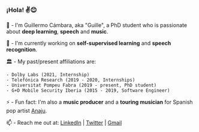 ### ¡Hola! ✌️😊

👋 - I'm Guillermo Cámbara, aka "Guille", a PhD student who is passionate about **deep learning**, **speech** and **music**.

🔭 - I'm currently working on **self-supervised learning** and **speech recognition**.

🏛️ - My past/present affiliations are: 
    
    - Dolby Labs (2021, Internship)
    - Telefónica Research (2019 - 2020, Internships)
    - Universitat Pompeu Fabra (2019 - present, PhD student) 
    - G+D Mobile Security Iberia (2015 - 2019, Software Engineer)

⚡ - Fun fact: I'm also a **music producer** and a **touring musician** for Spanish pop artist [Anaju](https://www.youtube.com/channel/UCVDcDe7Xn2yRUCMM6-eebRg).

📫 - Reach me out at: [LinkedIn](https://www.linkedin.com/in/guillermocambara/) | [Twitter](https://twitter.com/guillecambara) | [Gmail](mailto:guillermo.cambara@upf.edu)


<!--
**gcambara/gcambara** is a ✨ _special_ ✨ repository because its `README.md` (this file) appears on your GitHub profile.

Here are some ideas to get you started:

- 🔭 I’m currently working on ...
- 🌱 I’m currently learning ...
- 👯 I’m looking to collaborate on ...
- 🤔 I’m looking for help with ...
- 💬 Ask me about ...
- 📫 How to reach me: ...
- 😄 Pronouns: ...
- ⚡ Fun fact: ...
-->
